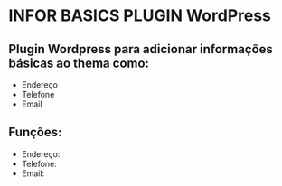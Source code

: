 # INFOR BASICS PLUGIN WordPress
## Plugin Wordpress para adicionar informações básicas ao thema como: 
* Endereço
* Telefone
* Email

## Funções:
* Endereço: <?php endereco_empresa(); ?>
* Telefone: <?php telefone_empresa(); ?>
* Email: <?php email_empresa(); ?>
